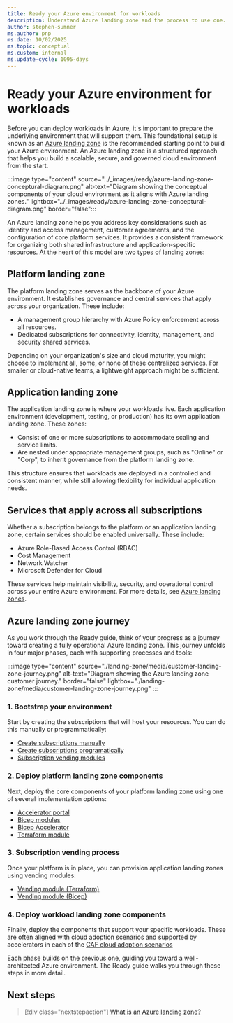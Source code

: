 ```yaml
---
title: Ready your Azure environment for workloads
description: Understand Azure landing zone and the process to use one. 
author: stephen-sumner
ms.author: pnp
ms.date: 10/02/2025
ms.topic: conceptual
ms.custom: internal
ms.update-cycle: 1095-days
---
```


# Ready your Azure environment for workloads

Before you can deploy workloads in Azure, it's important to prepare the underlying environment that will support them. This foundational setup is known as an [Azure landing zone](/azure/cloud-adoption-framework/ready/landing-zone/) is the recommended starting point to build your Azure environment. An Azure landing zone is a structured approach that helps you build a scalable, secure, and governed cloud environment from the start.

:::image type="content" source="../_images/ready/azure-landing-zone-conceptural-diagram.png" alt-text="Diagram showing the conceptual components of your cloud environment as it aligns with Azure landing zones." lightbox="../_images/ready/azure-landing-zone-conceptural-diagram.png" border="false":::

An Azure landing zone helps you address key considerations such as identity and access management, customer agreements, and the configuration of core platform services. It provides a consistent framework for organizing both shared infrastructure and application-specific resources. At the heart of this model are two types of landing zones:

## Platform landing zone

The platform landing zone serves as the backbone of your Azure environment. It establishes governance and central services that apply across your organization. These include:

- A management group hierarchy with Azure Policy enforcement across all resources.
- Dedicated subscriptions for connectivity, identity, management, and security shared services.

Depending on your organization's size and cloud maturity, you might choose to implement all, some, or none of these centralized services. For smaller or cloud-native teams, a lightweight approach might be sufficient.

## Application landing zone

The application landing zone is where your workloads live. Each application environment (development, testing, or production) has its own application landing zone. These zones:

- Consist of one or more subscriptions to accommodate scaling and service limits.
- Are nested under appropriate management groups, such as "Online" or "Corp", to inherit governance from the platform landing zone.

This structure ensures that workloads are deployed in a controlled and consistent manner, while still allowing flexibility for individual application needs.

## Services that apply across all subscriptions

Whether a subscription belongs to the platform or an application landing zone, certain services should be enabled universally. These include:

- Azure Role-Based Access Control (RBAC)
- Cost Management
- Network Watcher
- Microsoft Defender for Cloud

These services help maintain visibility, security, and operational control across your entire Azure environment. For more details, see [Azure landing zones](../../ready/landing-zone/index.md).

## Azure landing zone journey

As you work through the Ready guide, think of your progress as a journey toward creating a fully operational Azure landing zone. This journey unfolds in four major phases, each with supporting processes and tools:

:::image type="content" source="./landing-zone/media/customer-landing-zone-journey.png" alt-text="Diagram showing the Azure landing zone customer journey." border="false" lightbox="./landing-zone/media/customer-landing-zone-journey.png" :::

### 1. Bootstrap your environment

Start by creating the subscriptions that will host your resources. You can do this manually or programmatically:

- [Create subscriptions manually](/azure/cost-management-billing/manage/create-subscription#create-a-subscription)
- [Create subscriptions programatically](/azure/cost-management-billing/manage/programmatically-create-subscription)
- [Subscription vending modules](/azure/cloud-adoption-framework/ready/landing-zone/design-area/subscription-vending)

### 2. Deploy platform landing zone components

Next, deploy the core components of your platform landing zone using one of several implementation options:

- [Accelerator portal](/azure/cloud-adoption-framework/ready/landing-zone/implementation-options#azure-landing-zone-accelerator-approach)
- [Bicep modules](https://github.com/Azure/ALZ-Bicep)
- [Bicep Accelerator](https://github.com/Azure/ALZ-Bicep/wiki/Accelerator)
- [Terraform module](https://github.com/Azure/terraform-azurerm-caf-enterprise-scale/wiki/%5BExamples%5D-Deploy-Connectivity-Resources-With-Custom-Settings)

### 3. Subscription vending process

Once your platform is in place, you can provision application landing zones using vending modules:

- [Vending module (Terraform)](https://github.com/Azure/terraform-azurerm-lz-vending)
- [Vending module (Bicep)](https://github.com/Azure/bicep-registry-modules/tree/main/avm/ptn/lz/sub-vending)

### 4. Deploy workload landing zone components

Finally, deploy the components that support your specific workloads. These are often aligned with cloud adoption scenarios and supported by accelerators in each of the [CAF cloud adoption scenarios](../overview.md#what-specific-scenarios-does-the-cloud-adoption-framework-address)

Each phase builds on the previous one, guiding you toward a well-architected Azure environment. The Ready guide walks you through these steps in more detail.

## Next steps

> [!div class="nextstepaction"]
> [What is an Azure landing zone?](./landing-zone/index.md)
